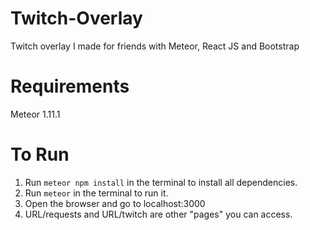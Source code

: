 # Twitch-Overlay
Twitch overlay I made for friends with Meteor, React JS and Bootstrap 

# Requirements
Meteor 1.11.1

# To Run
1. Run `meteor npm install` in the terminal to install all dependencies.
2. Run `meteor` in the terminal to run it.
3. Open the browser and go to localhost:3000
4. URL/requests and URL/twitch are other "pages" you can access.
